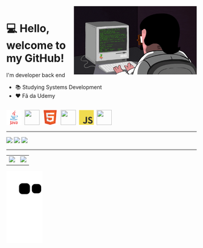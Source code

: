<img src="giphy.gif" width = "325px" align = "right">

# 💻 Hello, welcome to my GitHub!

I'm developer back end

- 📚 Studying Systems Development
- ❤ Fã da Udemy

##

<div>
  <img src="https://github.com/devicons/devicon/blob/master/icons/java/java-original-wordmark.svg" title="Java" alt="Java" width="40" height="40"/>&nbsp;
  <img src="https://cdn.jsdelivr.net/gh/devicons/devicon/icons/spring/spring-original-wordmark.svg" width="40" height="40"/>&nbsp;
  <img src="https://github.com/devicons/devicon/blob/master/icons/html5/html5-original.svg" title="HTML5" alt="HTML" width="40" height="40"/>&nbsp;
  <img src="https://cdn.jsdelivr.net/gh/devicons/devicon/icons/css3/css3-original.svg" width="40" height="40"/>&nbsp; 
  <img src="https://github.com/devicons/devicon/blob/master/icons/javascript/javascript-original.svg" title="JavaScript" alt="JavaScript" width="40" height="40"/>&nbsp;
  <img src="https://cdn.jsdelivr.net/gh/devicons/devicon/icons/typescript/typescript-original.svg" width="40" height="40"/>&nbsp;
</div>

---

<div id="badges">
  <a href="https://www.instagram.com/davisantos.g/" target="_blank"><img src="https://img.shields.io/badge/-Instagram-%23E4405F?style=for-the-badge&logo=instagram&logoColor=white" target="_blank"></a>
  <a href = "mailto:davi.guarda.b@hotmail.com"><img src="https://img.shields.io/badge/-Gmail-%23333?style=for-the-badge&logo=gmail&logoColor=white" target="_blank"></a>
  <a href="https://www.linkedin.com/in/davi-guarda-61ba67204/" target="_blank"><img src="https://img.shields.io/badge/-LinkedIn-%230077B5?style=for-the-badge&logo=linkedin&logoColor=white" target="_blank"></a>
 </div>
 
 ---
 <table style = "border: 0px solid;">
  <tr>
    <td>
 <img height="180em" src="https://github-readme-stats.vercel.app/api?username=DaviGuarda&show_icons=true&theme=highcontrast&include_all_commits=true&count_private=true"/>
    </td>
    <td>
 <img height="180em" src="https://github-readme-stats.vercel.app/api/top-langs/?username=DaviGuarda&layout=compact&langs_count=7&theme=highcontrast"/>
    </td>
  </tr>
  </table>
  
  ![snake gif](https://github.com/DaviGuarda/DaviGuarda/blob/output/github-contribution-grid-snake.svg)
